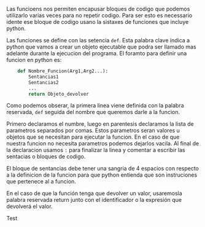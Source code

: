 
Las funcioens nos permiten encapusar bloques de codigo que podemos utilizarlo varias veces para no repetir codigo. Para ser esto es necessario idente ese bloque de codigo usano la sistaxes de funciones que incluye python. 

Las funciones se define con las setencia `def`. Esta palabra clave indica a python que vamos a crear un objeto ejecutable que podra ser llamado mas adelante durante la ejecucion del programa. El foramto para definir una funcion en python es:
```python
	def Nombre_Funcion(Arg1,Arg2...):
		Sentancias1
		Sentancias2
		...
		return Objeto_devolver
```

Como podemos obserar, la primera linea viene definida con la palabra reservada, `def` seguida del nombre que queremos darle a la funcion. 

Primero declaramos el numbre, luego en parentesis declaramos la lista de parametros separados por comas. Estos parametros seran valores u objetos que se necesitan para ejecutar la funcion. En el caso de que nuestra funcion no necesita parametros podemos dejarlos vacila. Al final de la declaracion usamos `:` para finalizar la linea y comentar a escribir las sentacias o bloques de codigo.

El bloque de sentancias debe tener una sangria de 4 espacios con respecto a la definicion de la funcion para que python entienda que son instruciones que pertenece al a funcion. 

En el caso de que la función tenga que devolver un valor, usaremosla palabra reservada return junto con el identificador o la expresión que devolverá el valor.

Test